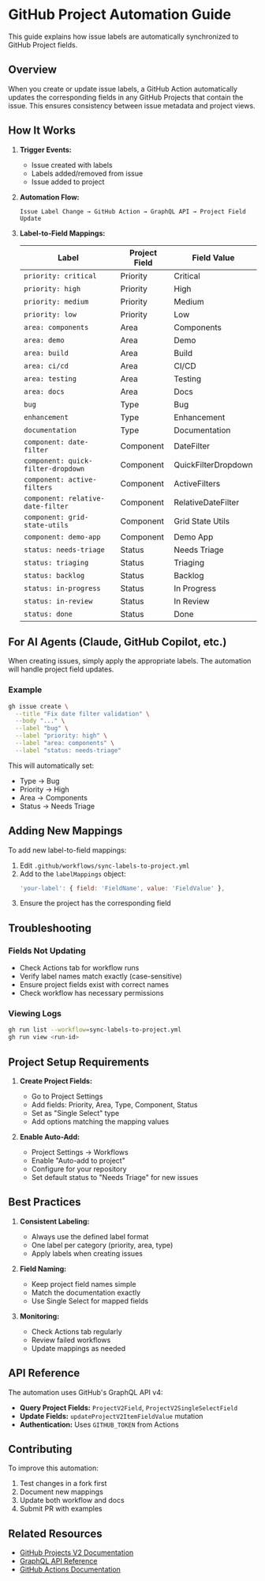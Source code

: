 # GitHub Project Automation Guide

This guide explains how issue labels are automatically synchronized to GitHub Project fields.

## Overview

When you create or update issue labels, a GitHub Action automatically updates the corresponding fields in any GitHub Projects that contain the issue. This ensures consistency between issue metadata and project views.

## How It Works

1. **Trigger Events:**

   - Issue created with labels
   - Labels added/removed from issue
   - Issue added to project

2. **Automation Flow:**

   ```text
   Issue Label Change → GitHub Action → GraphQL API → Project Field Update
   ```

3. **Label-to-Field Mappings:**

   | Label                              | Project Field | Field Value         |
   | ---------------------------------- | ------------- | ------------------- |
   | `priority: critical`               | Priority      | Critical            |
   | `priority: high`                   | Priority      | High                |
   | `priority: medium`                 | Priority      | Medium              |
   | `priority: low`                    | Priority      | Low                 |
   | `area: components`                 | Area          | Components          |
   | `area: demo`                       | Area          | Demo                |
   | `area: build`                      | Area          | Build               |
   | `area: ci/cd`                      | Area          | CI/CD               |
   | `area: testing`                    | Area          | Testing             |
   | `area: docs`                       | Area          | Docs                |
   | `bug`                              | Type          | Bug                 |
   | `enhancement`                      | Type          | Enhancement         |
   | `documentation`                    | Type          | Documentation       |
   | `component: date-filter`           | Component     | DateFilter          |
   | `component: quick-filter-dropdown` | Component     | QuickFilterDropdown |
   | `component: active-filters`        | Component     | ActiveFilters       |
   | `component: relative-date-filter`  | Component     | RelativeDateFilter  |
   | `component: grid-state-utils`      | Component     | Grid State Utils    |
   | `component: demo-app`              | Component     | Demo App            |
   | `status: needs-triage`             | Status        | Needs Triage        |
   | `status: triaging`                 | Status        | Triaging            |
   | `status: backlog`                  | Status        | Backlog             |
   | `status: in-progress`              | Status        | In Progress         |
   | `status: in-review`                | Status        | In Review           |
   | `status: done`                     | Status        | Done                |

## For AI Agents (Claude, GitHub Copilot, etc.)

When creating issues, simply apply the appropriate labels. The automation will handle project field updates.

### Example

```bash
gh issue create \
  --title "Fix date filter validation" \
  --body "..." \
  --label "bug" \
  --label "priority: high" \
  --label "area: components" \
  --label "status: needs-triage"
```

This will automatically set:

- Type → Bug
- Priority → High
- Area → Components
- Status → Needs Triage

## Adding New Mappings

To add new label-to-field mappings:

1. Edit `.github/workflows/sync-labels-to-project.yml`
2. Add to the `labelMappings` object:
   ```javascript
   'your-label': { field: 'FieldName', value: 'FieldValue' },
   ```
3. Ensure the project has the corresponding field

## Troubleshooting

### Fields Not Updating

- Check Actions tab for workflow runs
- Verify label names match exactly (case-sensitive)
- Ensure project fields exist with correct names
- Check workflow has necessary permissions

### Viewing Logs

```bash
gh run list --workflow=sync-labels-to-project.yml
gh run view <run-id>
```

## Project Setup Requirements

1. **Create Project Fields:**

   - Go to Project Settings
   - Add fields: Priority, Area, Type, Component, Status
   - Set as "Single Select" type
   - Add options matching the mapping values

2. **Enable Auto-Add:**
   - Project Settings → Workflows
   - Enable "Auto-add to project"
   - Configure for your repository
   - Set default status to "Needs Triage" for new issues

## Best Practices

1. **Consistent Labeling:**

   - Always use the defined label format
   - One label per category (priority, area, type)
   - Apply labels when creating issues

2. **Field Naming:**

   - Keep project field names simple
   - Match the documentation exactly
   - Use Single Select for mapped fields

3. **Monitoring:**
   - Check Actions tab regularly
   - Review failed workflows
   - Update mappings as needed

## API Reference

The automation uses GitHub's GraphQL API v4:

- **Query Project Fields:** `ProjectV2Field`, `ProjectV2SingleSelectField`
- **Update Fields:** `updateProjectV2ItemFieldValue` mutation
- **Authentication:** Uses `GITHUB_TOKEN` from Actions

## Contributing

To improve this automation:

1. Test changes in a fork first
2. Document new mappings
3. Update both workflow and docs
4. Submit PR with examples

## Related Resources

- [GitHub Projects V2 Documentation](https://docs.github.com/en/issues/planning-and-tracking-with-projects)
- [GraphQL API Reference](https://docs.github.com/en/graphql)
- [GitHub Actions Documentation](https://docs.github.com/en/actions)
